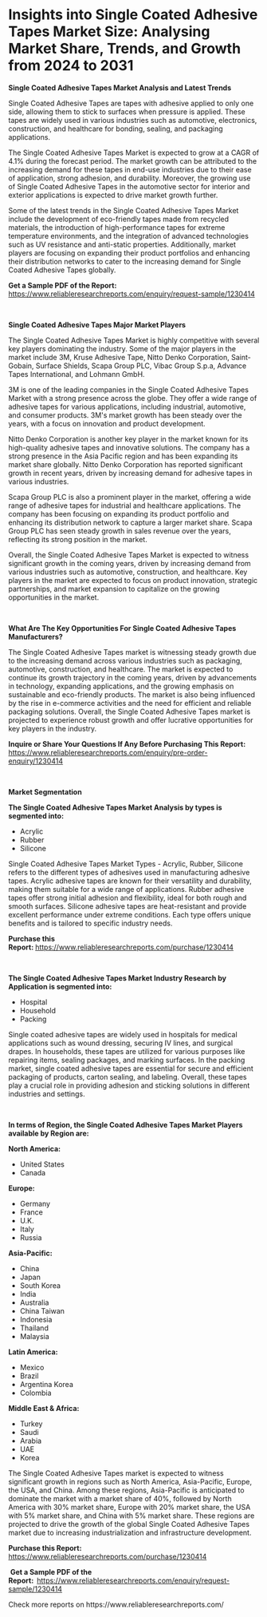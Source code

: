 <p><h1>Insights into Single Coated Adhesive Tapes Market Size: Analysing Market Share, Trends, and Growth from 2024 to 2031</h1></p><p><strong>Single Coated Adhesive Tapes Market Analysis and Latest Trends</strong></p>
<p><p>Single Coated Adhesive Tapes are tapes with adhesive applied to only one side, allowing them to stick to surfaces when pressure is applied. These tapes are widely used in various industries such as automotive, electronics, construction, and healthcare for bonding, sealing, and packaging applications.</p><p>The Single Coated Adhesive Tapes Market is expected to grow at a CAGR of 4.1% during the forecast period. The market growth can be attributed to the increasing demand for these tapes in end-use industries due to their ease of application, strong adhesion, and durability. Moreover, the growing use of Single Coated Adhesive Tapes in the automotive sector for interior and exterior applications is expected to drive market growth further.</p><p>Some of the latest trends in the Single Coated Adhesive Tapes Market include the development of eco-friendly tapes made from recycled materials, the introduction of high-performance tapes for extreme temperature environments, and the integration of advanced technologies such as UV resistance and anti-static properties. Additionally, market players are focusing on expanding their product portfolios and enhancing their distribution networks to cater to the increasing demand for Single Coated Adhesive Tapes globally.</p></p>
<p><strong>Get a Sample PDF of the Report:&nbsp;</strong> <a href="https://www.reliableresearchreports.com/enquiry/request-sample/1230414">https://www.reliableresearchreports.com/enquiry/request-sample/1230414</a></p>
<p>&nbsp;</p>
<p><strong>Single Coated Adhesive Tapes Major Market Players</strong></p>
<p><p>The Single Coated Adhesive Tapes Market is highly competitive with several key players dominating the industry. Some of the major players in the market include 3M, Kruse Adhesive Tape, Nitto Denko Corporation, Saint-Gobain, Surface Shields, Scapa Group PLC, Vibac Group S.p.a, Advance Tapes International, and Lohmann GmbH.</p><p>3M is one of the leading companies in the Single Coated Adhesive Tapes Market with a strong presence across the globe. They offer a wide range of adhesive tapes for various applications, including industrial, automotive, and consumer products. 3M's market growth has been steady over the years, with a focus on innovation and product development.</p><p>Nitto Denko Corporation is another key player in the market known for its high-quality adhesive tapes and innovative solutions. The company has a strong presence in the Asia Pacific region and has been expanding its market share globally. Nitto Denko Corporation has reported significant growth in recent years, driven by increasing demand for adhesive tapes in various industries.</p><p>Scapa Group PLC is also a prominent player in the market, offering a wide range of adhesive tapes for industrial and healthcare applications. The company has been focusing on expanding its product portfolio and enhancing its distribution network to capture a larger market share. Scapa Group PLC has seen steady growth in sales revenue over the years, reflecting its strong position in the market.</p><p>Overall, the Single Coated Adhesive Tapes Market is expected to witness significant growth in the coming years, driven by increasing demand from various industries such as automotive, construction, and healthcare. Key players in the market are expected to focus on product innovation, strategic partnerships, and market expansion to capitalize on the growing opportunities in the market.</p></p>
<p>&nbsp;</p>
<p><strong>What Are The Key Opportunities For Single Coated Adhesive Tapes Manufacturers?</strong></p>
<p><p>The Single Coated Adhesive Tapes market is witnessing steady growth due to the increasing demand across various industries such as packaging, automotive, construction, and healthcare. The market is expected to continue its growth trajectory in the coming years, driven by advancements in technology, expanding applications, and the growing emphasis on sustainable and eco-friendly products. The market is also being influenced by the rise in e-commerce activities and the need for efficient and reliable packaging solutions. Overall, the Single Coated Adhesive Tapes market is projected to experience robust growth and offer lucrative opportunities for key players in the industry.</p></p>
<p><strong>Inquire or Share Your Questions If Any Before Purchasing This Report:</strong> <a href="https://www.reliableresearchreports.com/enquiry/pre-order-enquiry/1230414">https://www.reliableresearchreports.com/enquiry/pre-order-enquiry/1230414</a></p>
<p>&nbsp;</p>
<p><strong>Market Segmentation</strong></p>
<p><strong>The Single Coated Adhesive Tapes Market Analysis by types is segmented into:</strong></p>
<p><ul><li>Acrylic</li><li>Rubber</li><li>Silicone</li></ul></p>
<p><p>Single Coated Adhesive Tapes Market Types - Acrylic, Rubber, Silicone refers to the different types of adhesives used in manufacturing adhesive tapes. Acrylic adhesive tapes are known for their versatility and durability, making them suitable for a wide range of applications. Rubber adhesive tapes offer strong initial adhesion and flexibility, ideal for both rough and smooth surfaces. Silicone adhesive tapes are heat-resistant and provide excellent performance under extreme conditions. Each type offers unique benefits and is tailored to specific industry needs.</p></p>
<p><strong>Purchase this Report:&nbsp;</strong><a href="https://www.reliableresearchreports.com/purchase/1230414">https://www.reliableresearchreports.com/purchase/1230414</a></p>
<p>&nbsp;</p>
<p><strong>The Single Coated Adhesive Tapes Market Industry Research by Application is segmented into:</strong></p>
<p><ul><li>Hospital</li><li>Household</li><li>Packing</li></ul></p>
<p><p>Single coated adhesive tapes are widely used in hospitals for medical applications such as wound dressing, securing IV lines, and surgical drapes. In households, these tapes are utilized for various purposes like repairing items, sealing packages, and marking surfaces. In the packing market, single coated adhesive tapes are essential for secure and efficient packaging of products, carton sealing, and labeling. Overall, these tapes play a crucial role in providing adhesion and sticking solutions in different industries and settings.</p></p>
<p>&nbsp;</p>
<p><strong>In terms of Region, the Single Coated Adhesive Tapes Market Players available by Region are:</strong></p>
<p>
    <p> <strong> North America: </strong>
        <ul>
            <li>United States</li>
            <li>Canada</li>
        </ul>
        </p> 
    <p> <strong> Europe: </strong>
        <ul>
            <li>Germany</li>
            <li>France</li>
            <li>U.K.</li>
            <li>Italy</li>
            <li>Russia</li>
        </ul>
        </p> 
    <p> <strong> Asia-Pacific: </strong>
        <ul>
            <li>China</li>
            <li>Japan</li>
            <li>South Korea</li>
            <li>India</li>
            <li>Australia</li>
            <li>China Taiwan</li>
            <li>Indonesia</li>
            <li>Thailand</li>
            <li>Malaysia</li>
        </ul>
        </p> 
    <p> <strong> Latin America: </strong>
        <ul>
            <li>Mexico</li>
            <li>Brazil</li>
            <li>Argentina Korea</li>
            <li>Colombia</li>
        </ul>
        </p> 
    <p> <strong> Middle East & Africa: </strong>
        <ul>
            <li>Turkey</li>
            <li>Saudi</li>
            <li>Arabia</li>
            <li>UAE</li>
            <li>Korea</li>
        </ul>
    </p>
    </p>
<p><p>The Single Coated Adhesive Tapes market is expected to witness significant growth in regions such as North America, Asia-Pacific, Europe, the USA, and China. Among these regions, Asia-Pacific is anticipated to dominate the market with a market share of 40%, followed by North America with 30% market share, Europe with 20% market share, the USA with 5% market share, and China with 5% market share. These regions are projected to drive the growth of the global Single Coated Adhesive Tapes market due to increasing industrialization and infrastructure development.</p></p>
<p><strong>Purchase this Report: </strong><a href="https://www.reliableresearchreports.com/purchase/1230414">https://www.reliableresearchreports.com/purchase/1230414</a></p>
<p>&nbsp;<strong>Get a Sample PDF of the Report:&nbsp;&nbsp;</strong><a href="https://www.reliableresearchreports.com/enquiry/request-sample/1230414">https://www.reliableresearchreports.com/enquiry/request-sample/1230414</a></p>
<p><strong></strong></p>
<p>Check more reports on https://www.reliableresearchreports.com/</p>